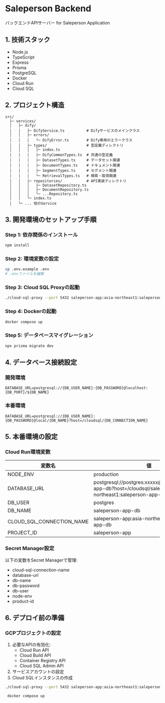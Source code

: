 # Saleperson Backend

バックエンドAPIサーバー for Saleperson Application

## 1. 技術スタック
- Node.js
- TypeScript
- Express
- Prisma
- PostgreSQL
- Docker
- Cloud Run
- Cloud SQL

## 2. プロジェクト構造
```
src/
  ├─ services/
  │   ├─ dify/
  │   │   ├─ DifyService.ts          # Difyサービスのメインクラス
  │   │   ├─ errors/
  │   │   │   └─ DifyError.ts        # Dify専用のエラークラス
  │   │   ├─ types/                  # 型定義ディレクトリ
  │   │   │   ├─ index.ts
  │   │   │   ├─ DifyCommonTypes.ts  # 共通の型定義
  │   │   │   ├─ DatasetTypes.ts     # データセット関連
  │   │   │   ├─ DocumentTypes.ts    # ドキュメント関連
  │   │   │   ├─ SegmentTypes.ts     # セグメント関連
  │   │   │   └─ RetrievalTypes.ts   # 検索・取得関連
  │   │   ├─ repositories/           # API実装ディレクトリ
  │   │   │   ├─ DatasetRepository.ts
  │   │   │   ├─ DocumentRepository.ts
  │   │   │   └─ ...Repository.ts
  │   │   └─ index.ts
  │   └─ ... 他のService
```

## 3. 開発環境のセットアップ手順

### Step 1: 依存関係のインストール
```bash
npm install
```

### Step 2: 環境変数の設定
```bash
cp .env.example .env
# .envファイルを編集
```

### Step 3: Cloud SQL Proxyの起動
```bash
./cloud-sql-proxy --port 5432 saleperson-app:asia-northeast1:saleperson-app-db
```

### Step 4: Dockerの起動
```bash
docker compose up
```

### Step 5: データベースマイグレーション
```bash
npx prisma migrate dev
```

## 4. データベース接続設定

### 開発環境
```
DATABASE_URL=postgresql://{DB_USER_NAME}:{DB_PASSWORD}@localhost:{DB_PORT}/${DB_NAME}
```

### 本番環境
```
DATABASE_URL=postgresql://{DB_USER_NAME}:{DB_PASSWORD}@local/{DB_NAME}?host=/cloudsql/{DB_CONNECTION_NAME}
```

## 5. 本番環境の設定

### Cloud Run環境変数
| 変数名 | 値 |
|--------|-----|
| NODE_ENV | production |
| DATABASE_URL | postgresql://postgres:xxxxx@local/saleperson-app-db?host=/cloudsql/saleperson-app:asia-northeast1:saleperson-app-db |
| DB_USER | postgres |
| DB_NAME | saleperson-app-db |
| CLOUD_SQL_CONNECTION_NAME | saleperson-app:asia-northeast1:saleperson-app-db |
| PROJECT_ID | saleperson-app |

### Secret Manager設定
以下の変数をSecret Managerで管理:
- cloud-sql-connection-name
- database-url
- db-name
- db-password
- db-user
- node-env
- product-id

## 6. デプロイ前の準備

### GCPプロジェクトの設定
1. 必要なAPIの有効化:
   - Cloud Run API
   - Cloud Build API
   - Container Registry API
   - Cloud SQL Admin API
2. サービスアカウントの設定
3. Cloud SQLインスタンスの作成


```bash
./cloud-sql-proxy --port 5432 saleperson-app:asia-northeast1:saleperson-app-db

 docker compose up
```


